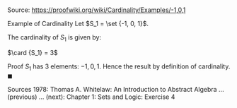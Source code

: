 # 

Source: https://proofwiki.org/wiki/Cardinality/Examples/-1,0,1

Example of Cardinality
Let $S_1 = \set {-1, 0, 1}$.

The cardinality of $S_1$ is given by:

$\card {S_1} = 3$


Proof
$S_1$ has $3$ elements: $-1, 0, 1$.
Hence the result by definition of cardinality.
$\blacksquare$


Sources
1978: Thomas A. Whitelaw: An Introduction to Abstract Algebra ... (previous) ... (next): Chapter $1$: Sets and Logic: Exercise $4$




